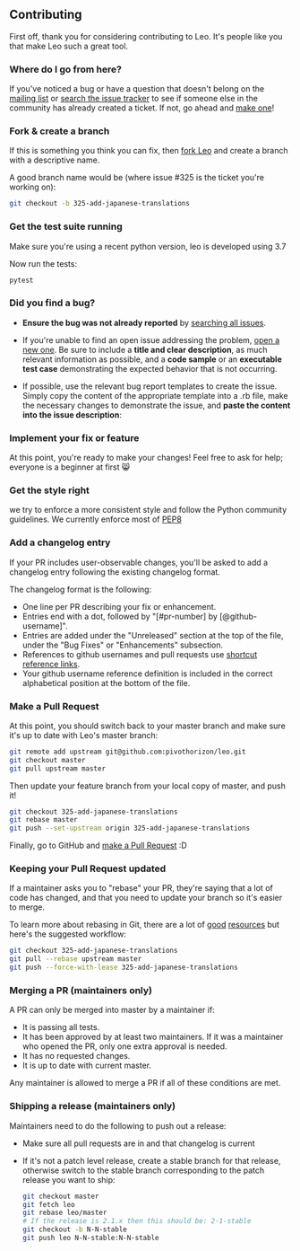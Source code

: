 ## Contributing

First off, thank you for considering contributing to Leo. It's people
like you that make Leo such a great tool.

### Where do I go from here?

If you've noticed a bug or have a question that doesn't belong on the [mailing
list] or [search the issue tracker] to see if someone else in
the community has already created a ticket. If not, go ahead and [make one][new
issue]!

### Fork & create a branch

If this is something you think you can fix, then [fork Leo] and create
a branch with a descriptive name.

A good branch name would be (where issue #325 is the ticket you're working on):

```sh
git checkout -b 325-add-japanese-translations
```

### Get the test suite running

Make sure you're using a recent python version, leo is developed using 3.7

Now run the tests:

```sh
pytest 
```



### Did you find a bug?

* **Ensure the bug was not already reported** by [searching all issues].

* If you're unable to find an open issue addressing the problem,
  [open a new one][new issue]. Be sure to include a **title and clear
  description**, as much relevant information as possible, and a **code sample**
  or an **executable test case** demonstrating the expected behavior that is not
  occurring.

* If possible, use the relevant bug report templates to create the issue.
  Simply copy the content of the appropriate template into a .rb file, make the
  necessary changes to demonstrate the issue, and **paste the content into the
  issue description**:

### Implement your fix or feature

At this point, you're ready to make your changes! Feel free to ask for help;
everyone is a beginner at first :smile_cat:

### Get the style right

we try to enforce a more consistent style and
    follow the Python community guidelines. We currently enforce most of
    [PEP8]

### Add a changelog entry

If your PR includes user-observable changes, you'll be asked to add a changelog
entry following the existing changelog format.

The changelog format is the following:

* One line per PR describing your fix or enhancement.
* Entries end with a dot, followed by "[#pr-number] by [@github-username]".
* Entries are added under the "Unreleased" section at the top of the file, under
  the "Bug Fixes" or "Enhancements" subsection.
* References to github usernames and pull requests use [shortcut reference
  links].
* Your github username reference definition is included in the correct
  alphabetical position at the bottom of the file.

### Make a Pull Request

At this point, you should switch back to your master branch and make sure it's
up to date with Leo's master branch:

```sh
git remote add upstream git@github.com:pivothorizon/leo.git
git checkout master
git pull upstream master
```

Then update your feature branch from your local copy of master, and push it!

```sh
git checkout 325-add-japanese-translations
git rebase master
git push --set-upstream origin 325-add-japanese-translations
```

Finally, go to GitHub and [make a Pull Request][] :D
### Keeping your Pull Request updated
If a maintainer asks you to "rebase" your PR, they're saying that a lot of code
has changed, and that you need to update your branch so it's easier to merge.

To learn more about rebasing in Git, there are a lot of [good][git rebasing]
[resources][interactive rebase] but here's the suggested workflow:

```sh
git checkout 325-add-japanese-translations
git pull --rebase upstream master
git push --force-with-lease 325-add-japanese-translations
```

### Merging a PR (maintainers only)
A PR can only be merged into master by a maintainer if:

* It is passing all tests.
* It has been approved by at least two maintainers. If it was a maintainer who
  opened the PR, only one extra approval is needed.
* It has no requested changes.
* It is up to date with current master.

Any maintainer is allowed to merge a PR if all of these conditions are
met.

### Shipping a release (maintainers only)
Maintainers need to do the following to push out a release:

* Make sure all pull requests are in and that changelog is current
* If it's not a patch level release, create a stable branch for that release,
  otherwise switch to the stable branch corresponding to the patch release you
  want to ship:

  ```sh
  git checkout master
  git fetch leo
  git rebase leo/master
  # If the release is 2.1.x then this should be: 2-1-stable
  git checkout -b N-N-stable
  git push leo N-N-stable:N-N-stable
  ```



[mailing list]: https://groups.google.com/a/pivothorizon.com/d/forum/leo
[search the issue tracker]: https://github.com/pivothorizon/leo/issues
[new issue]: https://github.com/pivothorizon/leo/issues/new
[fork Leo]: https://help.github.com/articles/fork-a-repo
[searching all issues]: https://github.com/pivothorizon/leo/issues?q=
[shortcut reference links]: https://github.github.com/gfm/#shortcut-reference-link
[make a pull request]: https://help.github.com/articles/creating-a-pull-request
[git rebasing]: http://git-scm.com/book/en/Git-Branching-Rebasing
[interactive rebase]: https://help.github.com/articles/interactive-rebase
[PEP8]: https://www.python.org/dev/peps/pep-0008/
